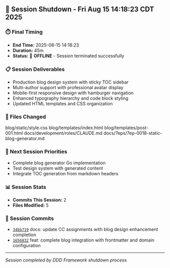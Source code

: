 
## 🛑 Session Shutdown - Fri Aug 15 14:18:23 CDT 2025

### ⏱️ Final Timing
- **End Time:** 2025-08-15 14:18:23
- **Duration:** 45m
- **Status:** 🔴 **OFFLINE** - Session terminated successfully

### 📋 Session Deliverables
- Production blog design system with sticky TOC sidebar
- Multi-author support with professional avatar display
- Mobile-first responsive design with hamburger navigation
- Enhanced typography hierarchy and code block styling
- Updated HTML templates and CSS organization

### 📁 Files Changed
blog/static/style.css
blog/templates/index.html
blog/templates/post-001.html
docs/development/roles/CLAUDE.md
docs/7eps/7ep-0018-static-blog-generator.md

### 🎯 Next Session Priorities  
- Complete blog generator Go implementation
- Test design system with generated content
- Integrate TOC generation from markdown headers

### 📊 Session Stats
- **Commits This Session:** 2
- **Files Modified:** 5

### 🔗 Session Commits
- [`34bb719`](../../commit/34bb719bcd56d130d7f8f8f9e38169fcc6c2ddd8) docs: update CC assignments with blog design enhancement completion
- [`1656832`](../../commit/16568321fc70276f75c461018018d2ce7588edd7) feat: complete blog integration with frontmatter and domain configuration

---
*Session completed by DDD Framework shutdown process*
